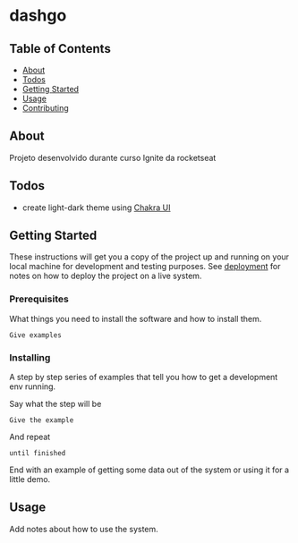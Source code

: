 # dashgo

## Table of Contents

- [About](#about)
- [Todos](#todos)
- [Getting Started](#getting_started)
- [Usage](#usage)
- [Contributing](../CONTRIBUTING.md)

## About <a name = "about"></a>

Projeto desenvolvido durante curso Ignite da rocketseat

## Todos  <a name = "todos"></a>

- create light-dark theme using [Chakra UI](https://chakra-ui.com)

## Getting Started <a name = "getting_started"></a>

These instructions will get you a copy of the project up and running on your local machine for development and testing purposes. See [deployment](#deployment) for notes on how to deploy the project on a live system.

### Prerequisites

What things you need to install the software and how to install them.

```
Give examples
```

### Installing

A step by step series of examples that tell you how to get a development env running.

Say what the step will be

```
Give the example
```

And repeat

```
until finished
```

End with an example of getting some data out of the system or using it for a little demo.

## Usage <a name = "usage"></a>

Add notes about how to use the system.

